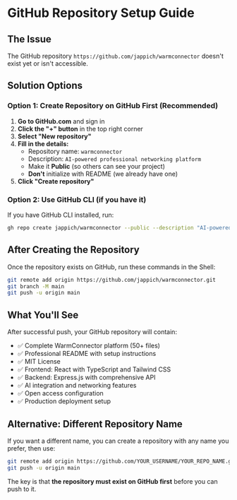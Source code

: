# GitHub Repository Setup Guide

## The Issue
The GitHub repository `https://github.com/jappich/warmconnector` doesn't exist yet or isn't accessible.

## Solution Options

### Option 1: Create Repository on GitHub First (Recommended)

1. **Go to GitHub.com** and sign in
2. **Click the "+" button** in the top right corner
3. **Select "New repository"**
4. **Fill in the details:**
   - Repository name: `warmconnector`
   - Description: `AI-powered professional networking platform`
   - Make it **Public** (so others can see your project)
   - **Don't** initialize with README (we already have one)
5. **Click "Create repository"**

### Option 2: Use GitHub CLI (if you have it)

If you have GitHub CLI installed, run:
```bash
gh repo create jappich/warmconnector --public --description "AI-powered professional networking platform"
```

## After Creating the Repository

Once the repository exists on GitHub, run these commands in the Shell:

```bash
git remote add origin https://github.com/jappich/warmconnector.git
git branch -M main
git push -u origin main
```

## What You'll See

After successful push, your GitHub repository will contain:
- ✅ Complete WarmConnector platform (50+ files)
- ✅ Professional README with setup instructions
- ✅ MIT License
- ✅ Frontend: React with TypeScript and Tailwind CSS
- ✅ Backend: Express.js with comprehensive API
- ✅ AI integration and networking features
- ✅ Open access configuration
- ✅ Production deployment setup

## Alternative: Different Repository Name

If you want a different name, you can create a repository with any name you prefer, then use:
```bash
git remote add origin https://github.com/YOUR_USERNAME/YOUR_REPO_NAME.git
git push -u origin main
```

The key is that **the repository must exist on GitHub first** before you can push to it.